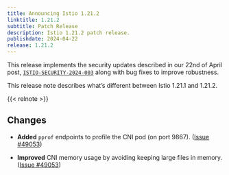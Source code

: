 ```yaml
---
title: Announcing Istio 1.21.2
linktitle: 1.21.2
subtitle: Patch Release
description: Istio 1.21.2 patch release.
publishdate: 2024-04-22
release: 1.21.2
---
```


This release implements the security updates described in our 22nd of April post, [`ISTIO-SECURITY-2024-003`](/pt-br/news/security/istio-security-2024-003) along with bug fixes to improve robustness.

This release note describes what’s different between Istio 1.21.1 and 1.21.2.

{{< relnote >}}

## Changes

- **Added** `pprof` endpoints to profile the CNI pod (on port 9867).
  ([Issue #49053](https://github.com/istio/istio/issues/49053))

- **Improved** CNI memory usage by avoiding keeping large files in memory.
  ([Issue #49053](https://github.com/istio/istio/issues/49053))
